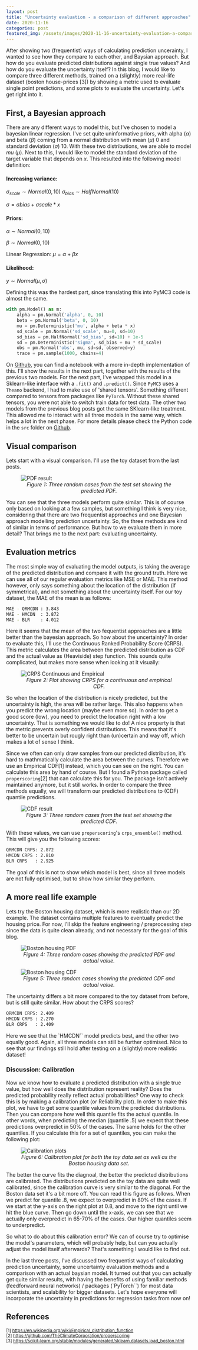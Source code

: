 ```yaml
---
layout: post
title: "Uncertainty evaluation - a comparison of different approaches"
date: 2020-11-16
categories: post
featured_img: /assets/images/2020-11-16-uncertainty-evaluation-a-comparison-of-different-approaches/title_pic.png
---
```


After showing two (frequentist) ways of calculating prediction uncerainty, I wanted to see how they compare to each other, and Baysian approach. But how do you evaluate predicted distributions against single true values? And how do you evaluate the uncertainty itself? In this blog, I would like to compare three different methods, trained on a (slightly) more real-life dataset (boston house-prices [3]) by showing a metric used to evaluate single point predictions, and some plots to evaluate the uncertainty. Let's get right into it.


## First, a Bayesian approach

There are any different ways to model this, but I've chosen to model a bayesian linear regression. I've set quite uninformative priors, with alpha ($\alpha$) and beta ($\beta$) coming from a normal distribution with mean ($\mu$) 0 and standard deviation ($\sigma$) 10. With these two distributions, we are able to model $mu$ ($\mu$). Next to this, I would like to model the standard deviation of the target variable that depends on $x$. This resulted into the following model definition:

#### Increasing variance:

$\sigma_{scale} \sim Normal(0,10)$
$\sigma_{bias} \sim HalfNormal(10)$

$\sigma = \sigma{bias} + \sigma{scale} * x$

#### Priors:

$\alpha \sim Normal(0, 10)$

$\beta \sim Normal(0, 10)$

Linear Regression: $\mu = \alpha + \beta x$

#### Likelihood:

$y \sim Normal(\mu, \sigma)$

Defining this was the hardest part, since translating this into PyMC3 code is almost the same.

```python
with pm.Model() as m:
    alpha = pm.Normal('alpha', 0, 10)
    beta = pm.Normal('beta', 0, 10)
    mu = pm.Deterministic('mu', alpha + beta * x)
    sd_scale = pm.Normal('sd_scale', mu=0, sd=10)
    sd_bias = pm.HalfNormal('sd_bias', sd=10) + 1e-5
    sd = pm.Deterministic('sigma', sd_bias + mu * sd_scale)
    obs = pm.Normal('obs', mu, sd=sd, observed=y)
    trace = pm.sample(1000, chains=4)
```

On [Github](https://github.com/YuRiTan/prediction-uncertainty), you can find a notebook with a more in-depth implementation of this. I'll show the results in the next part, together with the results of the previous two models. For the next part, I've wrapped this model in a Sklearn-like interface with a `.fit()` and `.predict()`. Since `PyMC3` uses a `Theano` backend, I had to make use of 'shared tensors'. Something different compared to tensors from packages like `PyTorch`. Without these shared tensors, you were not able to switch train data for test data. The other two models from the previous blog posts got the same SKlearn-like treatment. This allowed me to interact with all three models in the same way, which helps a lot in the next phase. For more details please check the Python code in the `src` folder on [Github](https://github.com/YuRiTan/prediction-uncertainty).

## Visual comparison

Lets start with a visual comparison. I'll use the toy dataset from the last posts.

<figure>
  <img src="/assets/images/2020-11-16-uncertainty-evaluation-a-comparison-of-different-approaches/three-random-examples-pdf.png" alt="PDF result">
  <figcaption style="text-align: center;"><em>Figure 1: Three random cases from the test set showing the predicted PDF.</em></figcaption>
</figure> 

You can see that the three models perform quite similar. This is of course only based on looking at a few samples, but something I think is very nice, considering that there are two frequentist approaches and one Bayesian approach modelling prediction uncertainty. So, the three methods are kind of similar in terms of performance. But how to we evaluate them in more detail? That brings me to the next part: evaluating uncertainty.


## Evaluation metrics

The most simple way of evaluating the model outputs, is taking the average of the predicted distribution and compare it with the ground truth. Here we can use all of our regular evaluation metrics like MSE or MAE. This method however, only says something about the location of the distribution (if symmetrical), and not something about the uncertainty itself. For our toy dataset, the MAE of the mean is as follows:

```bash
MAE - QRMCDN : 3.843
MAE - HMCDN  : 3.872
MAE - BLR    : 4.012
```

Here it seems that the mean of the two fequentist approaches are a little better than the bayesian approach. So how about the uncertainty? In order to evaluate this, I'll use the Continuous Ranked Probability Score (CRPS). This metric calculates the area between the predicted distribution as CDF and the actual value as (Heaviside) step function. This sounds quite complicated, but makes more sense when looking at it visually:

<figure>
  <img src="/assets/images/2020-11-16-uncertainty-evaluation-a-comparison-of-different-approaches/cprs_continuous_empirical" alt="CRPS Continuous and Empirical">
  <figcaption style="text-align: center;"><em>Figure 2: Plot showing CRPS for a continuous and empirical CDF.</em></figcaption>
</figure> 

So when the location of the distribution is nicely predicted, but the uncertainty is high, the area will be rather large. This also happens when you predict the wrong location (maybe even more so). In order to get a good score (low), you need to predict the location right with a low uncertainty. That is something we would like to do! A nice property is that the metric prevents overly confident distributions. This means that it's better to be uncertain but rougly right than (un)certain and way off, which makes a lot of sense I think.

Since we often can only draw samples from our predicted distribution, it's hard to mathmatically calculate the area between the curves. Therefore we use an Empirical CDF[1] instead, which you can see on the right. You can calculate this area by hand of course. But I found a Python package called `properscoring`[2] that can calculate this for you. The package isn't actively maintained anymore, but it still works. In order to compare the three methods equally, we will transform our predicted distributions to (CDF) quantile predictions.

<figure>
  <img src="/assets/images/2020-11-16-uncertainty-evaluation-a-comparison-of-different-approaches/three-random-examples-cdf.png" alt="CDF result">
  <figcaption style="text-align: center;"><em>Figure 3: Three random cases from the test set showing the predicted CDF.</em></figcaption>
</figure> 

With these values, we can use `properscoring`'s `crps_ensemble()` method. This will give you the following scores:

```bash
QRMCDN CRPS: 2.872
HMCDN CRPS : 2.810
BLR CRPS   : 2.925
```

The goal of this is not to show which model is best, since all three models are not fully optimised, but to show how similar they perform.


## A more real life example

Lets try the Boston housing dataset, which is more realistic than our 2D example. The dataset contains multiple features to eventually predict the housing price. For now, I'll skip the feature engineering / preprocessing step since the data is quite clean already, and not necessary for the goal of this blog.

<figure>
  <img src="/assets/images/2020-11-16-uncertainty-evaluation-a-comparison-of-different-approaches/boston-pdf.png" alt="Boston housing PDF">
  <figcaption style="text-align: center;"><em>Figure 4: Three random cases showing the predicted PDF and actual value.</em></figcaption>
</figure> 

<figure>
  <img src="/assets/images/2020-11-16-uncertainty-evaluation-a-comparison-of-different-approaches/boston-cdf.png" alt="Boston housing CDF">
  <figcaption style="text-align: center;"><em>Figure 5: Three random cases showing the predicted CDF and actual value.</em></figcaption>
</figure> 

The uncertainty differs a bit more compared to the toy dataset from before, but is still quite similar. How about the CRPS scores?

```bash
QRMCDN CRPS: 2.409
HMCDN CRPS : 2.270
BLR CRPS   : 2.409
```

Here we see that the `HMCDN`` model predicts best, and the other two equally good. Again, all three models can still be further optimised. Nice to see that our findings still hold after testing on a (slightly) more realistic dataset!


### Discussion: Calibration

Now we know how to evaluate a predicted distribution with a single true value, but how well does the distribution represent reality? Does the predicted probability really reflect actual probabilities? One way to check this is by making a calibration plot (or Reliability plot). In order to make this plot, we have to get some quantile values from the predicted distributions. Then you can compare how well this quantile fits the actual quantile. In other words, when predicting the median (quantile .5) we expect that these predictions overpredict in 50% of the cases. The same holds for the other quantiles. If you calculate this for a set of quantiles, you can make the following plot:

<figure>
  <img src="/assets/images/2020-11-16-uncertainty-evaluation-a-comparison-of-different-approaches/calibration-plots.png" alt="Calibration plots">
  <figcaption style="text-align: center;"><em>Figure 6: Calibration plot for both the toy data set as well as the Boston housing data set.</em></figcaption>
</figure> 

The better the curve fits the diagnoal, the better the predicted distributions are calibrated. The distributions predicted on the toy data are quite well calibrated, since the calibration curve is very similar to the diagonal. For the Boston data set it's a bit more off. You can read this figure as follows. When we predict for quantile .8, we expect to overpredict in 80% of the cases. If we start at the y-axis on the right plot at 0.8, and move to the right until we hit the blue curve. Then go down until the x-axis, we can see that we actually only overpredict in 65-70% of the cases. Our higher quantiles seem to underpredict.

So what to do about this calibration error? We can of course try to optimise the model's parameters, which will probably help, but can you actually adjust the model itself afterwards? That's something I would like to find out.

In the last three posts, I've discussed two frequentist ways of calculating prediction uncertainty, some uncertainty evaluation methods and a comparison with an actual baysian model. It turned out that you can actually get quite similar results, with having the benefits of using familiar methods (feedforward neural networks) / packages (`PyTorch``) for most data scientists, and scalability for bigger datasets. Let's hope everyone will incorporate the uncertainty in predictions for regression tasks from now on!


## References

<small>
[1] <a href="https://en.wikipedia.org/wiki/Empirical_distribution_function">https://en.wikipedia.org/wiki/Empirical_distribution_function</a> <br>
[2] <a href="https://github.com/TheClimateCorporation/properscoring">https://github.com/TheClimateCorporation/properscoring</a> <br>
[3] <a href="https://scikit-learn.org/stable/modules/generated/sklearn.datasets.load_boston.html">https://scikit-learn.org/stable/modules/generated/sklearn.datasets.load_boston.html</a> <br>
</small>